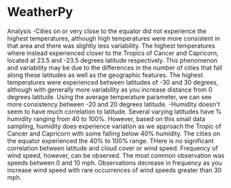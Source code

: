 # WeatherPy
Analysis
-Cities on or very close to the equator did not experience the highest temperatures, although high temperatures were more consistent in that area and there was slightly less variability. The highest temperatures where instead experienced closer to the Tropics of Cancer and Capricorn, located at 23.5 and -23.5 degrees latitude respectively. This phenomenon and variability may be due to the differences in the number of cities that fall along these latitudes as well as the geographic features. The highest temperatures were experienced between latitudes of -30 and 30 degrees, although with generally more variability as you increase distance from 0 degrees latitude. Using the average temperature parameter, we can see more consistency between -20 and 20 degrees latitude.
-Humidity doesn't seem to have much correlation to latitude. Several varying latitudes have % humidity ranging from 40 to 100%. However, based on this small data sampling, humidity does experience variation as we approach the Tropic of Cancer and Capricorn with some falling below 40% humidity. The cities on the equator experienced the 40% to 100% range.
THere is no significant correlation between latitude and cloud cover or wind speed. Frequency of wind speed, however, can be observed. The most common observation was speeds between 0 and 10 mph. Observations decrease in frequency as you increase wind speed with rare occurrences of wind speeds greater than 30 mph.
